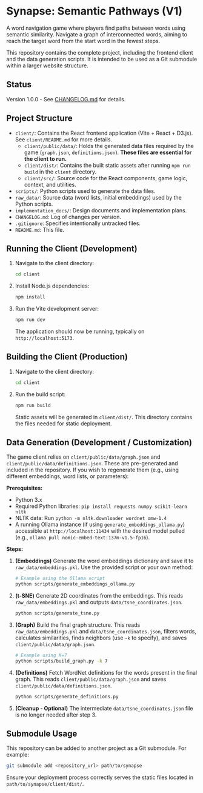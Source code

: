 # Synapse: Semantic Pathways (V1)

A word navigation game where players find paths between words using semantic similarity. Navigate a graph of interconnected words, aiming to reach the target word from the start word in the fewest steps.

This repository contains the complete project, including the frontend client and the data generation scripts. It is intended to be used as a Git submodule within a larger website structure.

## Status

Version 1.0.0 - See [CHANGELOG.md](CHANGELOG.md) for details.

## Project Structure

- `client/`: Contains the React frontend application (Vite + React + D3.js). See `client/README.md` for more details.
  - `client/public/data/`: Holds the generated data files required by the game (`graph.json`, `definitions.json`). **These files are essential for the client to run.**
  - `client/dist/`: Contains the built static assets after running `npm run build` in the `client` directory.
  - `client/src/`: Source code for the React components, game logic, context, and utilities.
- `scripts/`: Python scripts used to generate the data files.
- `raw_data/`: Source data (word lists, initial embeddings) used by the Python scripts.
- `implementation_docs/`: Design documents and implementation plans.
- `CHANGELOG.md`: Log of changes per version.
- `.gitignore`: Specifies intentionally untracked files.
- `README.md`: This file.

## Running the Client (Development)

1.  Navigate to the client directory:
    ```bash
    cd client
    ```
2.  Install Node.js dependencies:
    ```bash
    npm install
    ```
3.  Run the Vite development server:
    ```bash
    npm run dev
    ```
    The application should now be running, typically on `http://localhost:5173`.

## Building the Client (Production)

1.  Navigate to the client directory:
    ```bash
    cd client
    ```
2.  Run the build script:
    ```bash
    npm run build
    ```
    Static assets will be generated in `client/dist/`. This directory contains the files needed for static deployment.

## Data Generation (Development / Customization)

The game client relies on `client/public/data/graph.json` and `client/public/data/definitions.json`. These are pre-generated and included in the repository. If you wish to regenerate them (e.g., using different embeddings, word lists, or parameters):

**Prerequisites:**

*   Python 3.x
*   Required Python libraries: `pip install requests numpy scikit-learn nltk`
*   NLTK data: Run `python -m nltk.downloader wordnet omw-1.4`
*   A running Ollama instance (if using `generate_embeddings_ollama.py`) accessible at `http://localhost:11434` with the desired model pulled (e.g., `ollama pull nomic-embed-text:137m-v1.5-fp16`).

**Steps:**

1.  **(Embeddings)** Generate the word embeddings dictionary and save it to `raw_data/embeddings.pkl`. Use the provided script or your own method:
    ```bash
    # Example using the Ollama script
    python scripts/generate_embeddings_ollama.py 
    ```
2.  **(t-SNE)** Generate 2D coordinates from the embeddings. This reads `raw_data/embeddings.pkl` and outputs `data/tsne_coordinates.json`.
    ```bash
    python scripts/generate_tsne.py
    ```
3.  **(Graph)** Build the final graph structure. This reads `raw_data/embeddings.pkl` and `data/tsne_coordinates.json`, filters words, calculates similarities, finds neighbors (use `-k` to specify), and saves `client/public/data/graph.json`.
    ```bash
    # Example using K=7
    python scripts/build_graph.py -k 7 
    ```
4.  **(Definitions)** Fetch WordNet definitions for the words present in the final graph. This reads `client/public/data/graph.json` and saves `client/public/data/definitions.json`.
    ```bash
    python scripts/generate_definitions.py
    ```
5.  **(Cleanup - Optional)** The intermediate `data/tsne_coordinates.json` file is no longer needed after step 3.

## Submodule Usage

This repository can be added to another project as a Git submodule. For example:

```bash
git submodule add <repository_url> path/to/synapse
```

Ensure your deployment process correctly serves the static files located in `path/to/synapse/client/dist/`. 